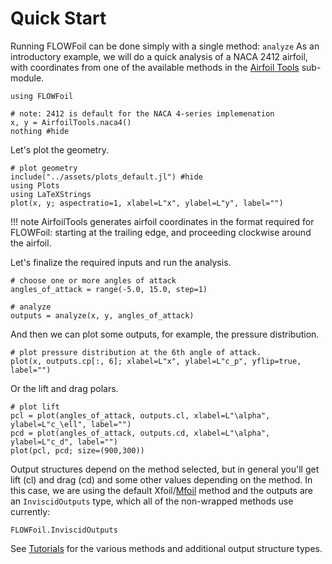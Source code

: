# Quick Start

Running FLOWFoil can be done simply with a single method: `analyze`
As an introductory example, we will do a quick analysis of a NACA 2412 airfoil, with coordinates from one of the available methods in the [Airfoil Tools](@ref) sub-module.

```@example tutorial
using FLOWFoil

# note: 2412 is default for the NACA 4-series implemenation
x, y = AirfoilTools.naca4()
nothing #hide
```

Let's plot the geometry.
```@example tutorial
# plot geometry
include("../assets/plots_default.jl") #hide
using Plots
using LaTeXStrings
plot(x, y; aspectratio=1, xlabel=L"x", ylabel=L"y", label="")
```

!!! note
    AirfoilTools generates airfoil coordinates in the format required for FLOWFoil: starting at the trailing edge, and proceeding clockwise around the airfoil.


Let's finalize the required inputs and run the analysis.
```@example tutorial
# choose one or more angles of attack
angles_of_attack = range(-5.0, 15.0, step=1)

# analyze
outputs = analyze(x, y, angles_of_attack)
```

And then we can plot some outputs, for example, the pressure distribution.
```@example tutorial
# plot pressure distribution at the 6th angle of attack.
plot(x, outputs.cp[:, 6]; xlabel=L"x", ylabel=L"c_p", yflip=true, label="")
```

Or the lift and drag polars.
```@example tutorial
# plot lift
pcl = plot(angles_of_attack, outputs.cl, xlabel=L"\alpha", ylabel=L"c_\ell", label="")
pcd = plot(angles_of_attack, outputs.cd, xlabel=L"\alpha", ylabel=L"c_d", label="")
plot(pcl, pcd; size=(900,300))
```

Output structures depend on the method selected, but in general you'll get lift (cl) and drag (cd) and some other values depending on the method.
In this case, we are using the default Xfoil/[Mfoil](@ref) method and the outputs are an `InviscidOutputs` type, which all of the non-wrapped methods use currently:

```@docs
FLOWFoil.InviscidOutputs
```

See [Tutorials](@ref) for the various methods and additional output structure types.
